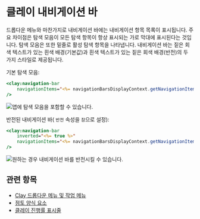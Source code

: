 # 클레이 내비게이션 바

드롭다운 메뉴와 마찬가지로 내비게이션 바에는 내비게이션 항목 목록이 표시됩니다. 주요 차이점은 탐색 모음이 모든 탐색 항목이 항상 표시되는 가로 막대에 표시된다는 것입니다. 탐색 모음은 또한 밑줄로 활성 탐색 항목을 나타냅니다. 내비게이션 바는 짙은 회색 텍스트가 있는 흰색 배경(기본값)과 흰색 텍스트가 있는 짙은 회색 배경(반전)의 두 가지 스타일로 제공됩니다.

기본 탐색 모음:

```jsp
<clay:navigation-bar 
    navigationItems="<%= navigationBarsDisplayContext.getNavigationItems() %>" 
/>
```

![앱에 탐색 모음을 포함할 수 있습니다.](./clay-navigation-bars/images/01.png)

반전된 내비게이션 바( `반전` 속성을 `참`으로 설정):

```jsp
<clay:navigation-bar 
    inverted="<%= true %>" 
    navigationItems="<%= navigationBarsDisplayContext.getNavigationItems() %>" 
/>
```

![원하는 경우 내비게이션 바를 반전시킬 수 있습니다.](./clay-navigation-bars/images/02.png)

## 관련 항목

* [Clay 드롭다운 메뉴 및 작업 메뉴](./clay-dropdown-and-action-menus.md)
* [점토 양식 요소](./clay-form-elements.md)
* [클레이 진행률 표시줄](./clay-progress-bars.md)